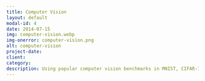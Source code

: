 ```yaml
---
title: Computer Vision
layout: default
modal-id: 4
date: 2014-07-15
img: computer-vision.webp
img-onerror: computer-vision.png
alt: computer-vision
project-date:
client:
category:
description: Using popular computer vision benchmarks in MNIST, CIFAR-10, and CIFAR-100.
---
```

